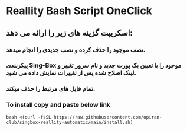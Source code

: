 # Reallity Bash Script OneClick

## اسکریپت گزینه های زیر را ارائه می دهد:

 ### نصب موجود را حذف کرده و نصب جدیدی را انجام میدهد.
   
 ### پیکربندی Sing-Box موجود را با تعیین یک پورت جدید و نام سرور تغییر و لینک اصلاح شده پس از تغییرات نمایش داده می شود.
   
 ### تمام فایل های مرتبط را حذف میکند.


### To install copy and paste below link

```
bash <(curl -fsSL https://raw.githubusercontent.com/opiran-club/singbox-reallity-automatic/main/install.sh)
```
